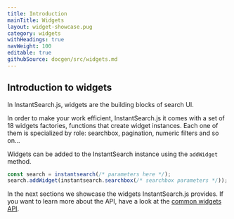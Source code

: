 ```yaml
---
title: Introduction
mainTitle: Widgets
layout: widget-showcase.pug
category: widgets
withHeadings: true
navWeight: 100
editable: true
githubSource: docgen/src/widgets.md
---
```


## Introduction to widgets

In InstantSearch.js, widgets are the building blocks of search UI.

In order to make your work efficient, InstantSearch.js it comes with a set
of 18 widgets factories, functions that create widget instances. Each one
of them is specialized by role: searchbox, pagination, numeric filters and so
on...

Widgets can be added to the InstantSearch instance using the `addWidget` method.

```javascript
const search = instantsearch(/* parameters here */);
search.addWidget(instantsearch.searchbox(/* searchbox parameters */));
```

In the next sections we showcase the widgets InstantSearch.js provides. If you want to learn
more about the API, have a look at the [common widgets API](widgets-common-api.html).

